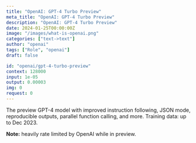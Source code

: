 ```yaml
---
title: "OpenAI: GPT-4 Turbo Preview"
meta_title: "OpenAI: GPT-4 Turbo Preview"
description: "OpenAI: GPT-4 Turbo Preview"
date: 2024-01-25T00:00:00Z
image: "/images/what-is-openai.png"
categories: ["text->text"]
author: "openai"
tags: ["Role", "openai"]
draft: false

id: "openai/gpt-4-turbo-preview"
context: 128000
input: 1e-05
output: 0.00003
img: 0
request: 0
---
```


The preview GPT-4 model with improved instruction following, JSON mode, reproducible outputs, parallel function calling, and more. Training data: up to Dec 2023.

**Note:** heavily rate limited by OpenAI while in preview.

